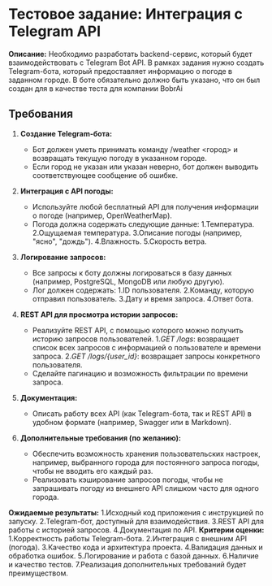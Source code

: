 # Тестовое задание: Интеграция с Telegram API #

**Описание:**
   Необходимо разработать backend-сервис, который будет взаимодействовать с Telegram Bot API. В рамках задания нужно создать Telegram-бота, который предоставляет информацию о погоде в заданном городе. В боте обязательно должно быть указано, что он был создан для в качестве теста для компании BobrAi

## Требования ##

1. **Создание Telegram-бота:**
   - Бот должен уметь принимать команду /weather <город> и возвращать текущую погоду в указанном городе.
   - Если город не указан или указан неверно, бот должен выводить соответствующее сообщение об ошибке.
2. **Интеграция с API погоды:**
   - Используйте любой бесплатный API для получения информации о погоде (например, OpenWeatherMap).
   - Погода должна содержать следующие данные:
      1.Температура.
      2.Ощущаемая температура.
      3.Описание погоды (например, "ясно", "дождь").
      4.Влажность.
      5.Скорость ветра.
3. **Логирование запросов:**
   - Все запросы к боту должны логироваться в базу данных (например, PostgreSQL, MongoDB или любую другую).
   - Лог должен содержать:
      1.ID пользователя.
      2.Команду, которую отправил пользователь.
      3.Дату и время запроса.
      4.Ответ бота.
4. **REST API для просмотра истории запросов:**
   - Реализуйте REST API, с помощью которого можно получить историю запросов пользователей.
      1.*GET /logs*: возвращает список всех запросов с информацией о пользователе и времени запроса.
      2.*GET /logs/{user\_id}*: возвращает запросы конкретного пользователя.
   - Сделайте пагинацию и возможность фильтрации по времени запроса.

   
5. **Документация:**
   - Описать работу всех API (как Telegram-бота, так и REST API) в удобном формате (например, Swagger или в Markdown).
6. **Дополнительные требования (по желанию):**
   - Обеспечить возможность хранения пользовательских настроек, например, выбранного города для постоянного запроса погоды, чтобы не вводить его каждый раз.
   - Реализовать кэширование запросов погоды, чтобы не запрашивать погоду из внешнего API слишком часто для одного города.


**Ожидаемые результаты:**
   1.Исходный код приложения с инструкцией по запуску.
   2.Telegram-бот, доступный для взаимодействия.
   3.REST API для работы с историей запросов.
   4.Документация по API.
**Критерии оценки:**
   1.Корректность работы Telegram-бота.
   2.Интеграция с внешним API (погода).
   3.Качество кода и архитектура проекта.
   4.Валидация данных и обработка ошибок.
   5.Логирование и работа с базой данных.
   6.Наличие и качество тестов.
   7.Реализация дополнительных требований будет преимуществом.
